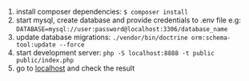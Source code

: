1. install composer dependencies: ```$ composer install```
2. start mysql, create database and provide credentials to .env file e.g: ```DATABASE=mysql://user:password@localhost:3306/database_name```
3. update database migrations: ```./vendor/bin/doctrine orm:schema-tool:update --force```
4. start development server: ```php -S localhost:8888 -t public public/index.php```
5. go to [localhost](http://localhost:8888) and check the result
